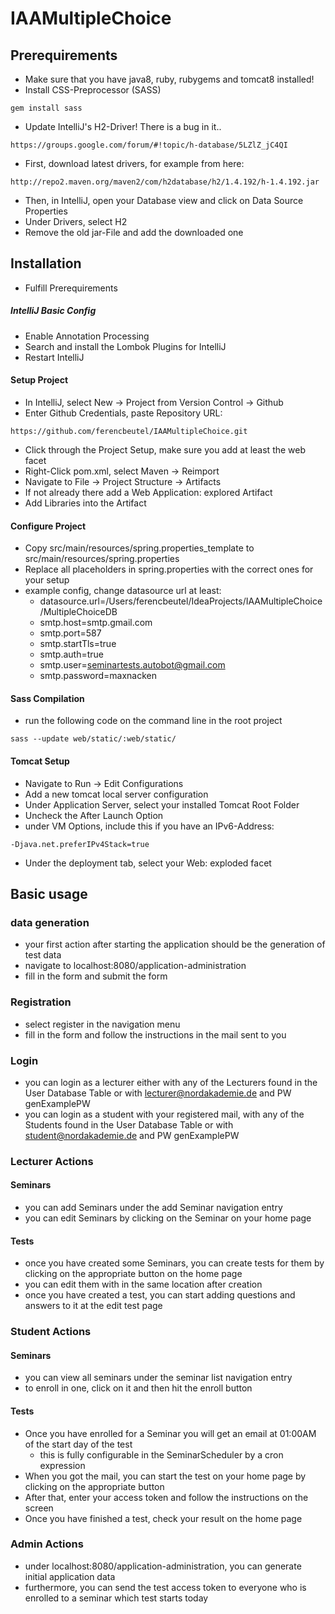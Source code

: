 # IAAMultipleChoice

## Prerequirements
- Make sure that you have java8, ruby, rubygems and tomcat8 installed!
- Install CSS-Preprocessor (SASS)
```shell
gem install sass
```
- Update IntelliJ's H2-Driver! There is a bug in it..
```shell
https://groups.google.com/forum/#!topic/h-database/5LZlZ_jC4QI
```
- First, download latest drivers, for example from here:
```shell
http://repo2.maven.org/maven2/com/h2database/h2/1.4.192/h-1.4.192.jar
```
- Then, in IntelliJ, open your Database view and click on Data Source Properties
- Under Drivers, select H2
- Remove the old jar-File and add the downloaded one

## Installation
- Fulfill Prerequirements

##### IntelliJ Basic Config
- Enable Annotation Processing
- Search and install the Lombok Plugins for IntelliJ
- Restart IntelliJ

#### Setup Project
- In IntelliJ, select New -> Project from Version Control -> Github
- Enter Github Credentials, paste Repository URL: 
```
https://github.com/ferencbeutel/IAAMultipleChoice.git
```
- Click through the Project Setup, make sure you add at least the web facet
- Right-Click pom.xml, select Maven -> Reimport
- Navigate to File -> Project Structure -> Artifacts
- If not already there add a Web Application: explored Artifact
- Add Libraries into the Artifact

#### Configure Project
- Copy src/main/resources/spring.properties_template to src/main/resources/spring.properties
- Replace all placeholders in spring.properties with the correct ones for your setup
- example config, change datasource url at least:
    - datasource.url=/Users/ferencbeutel/IdeaProjects/IAAMultipleChoice/MultipleChoiceDB
    - smtp.host=smtp.gmail.com
    - smtp.port=587
    - smtp.startTls=true
    - smtp.auth=true
    - smtp.user=seminartests.autobot@gmail.com
    - smtp.password=maxnacken

#### Sass Compilation
- run the following code on the command line in the root project
```shell
sass --update web/static/:web/static/
```

#### Tomcat Setup
- Navigate to Run -> Edit Configurations
- Add a new tomcat local server configuration
- Under Application Server, select your installed Tomcat Root Folder
- Uncheck the After Launch Option
- under VM Options, include this if you have an IPv6-Address:
```
-Djava.net.preferIPv4Stack=true
```
- Under the deployment tab, select your Web: exploded facet

## Basic usage
### data generation
- your first action after starting the application should be the generation of test data
- navigate to localhost:8080/application-administration
- fill in the form and submit the form

### Registration
- select register in the navigation menu
- fill in the form and follow the instructions in the mail sent to you

### Login
- you can login as a lecturer either with any of the Lecturers found in the User Database Table or with 
lecturer@nordakademie.de and PW genExamplePW
- you can login as a student with your registered mail, with any of the Students found in the User Database Table or 
with student@nordakademie.de and PW genExamplePW

### Lecturer Actions
#### Seminars
- you can add Seminars under the add Seminar navigation entry
- you can edit Seminars by clicking on the Seminar on your home page

#### Tests
- once you have created some Seminars, you can create tests for them by clicking on the appropriate button on the
home page
- you can edit them with in the same location after creation
- once you have created a test, you can start adding questions and answers to it at the edit test page

### Student Actions
#### Seminars
- you can view all seminars under the seminar list navigation entry
- to enroll in one, click on it and then hit the enroll button

#### Tests
- Once you have enrolled for a Seminar you will get an email at 01:00AM of the start day of the test
    - this is fully configurable in the SeminarScheduler by a cron expression
- When you got the mail, you can start the test on your home page by clicking on the appropriate button
- After that, enter your access token and follow the instructions on the screen
- Once you have finished a test, check your result on the home page

### Admin Actions
- under localhost:8080/application-administration, you can generate initial application data
- furthermore, you can send the test access token to everyone who is enrolled to a seminar which test starts today